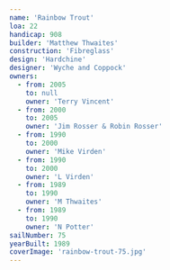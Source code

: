 ```yaml
---
name: 'Rainbow Trout'
loa: 22
handicap: 908
builder: 'Matthew Thwaites'
construction: 'Fibreglass'
design: 'Hardchine'
designer: 'Wyche and Coppock'
owners:
  - from: 2005
    to: null
    owner: 'Terry Vincent'
  - from: 2000
    to: 2005
    owner: 'Jim Rosser & Robin Rosser'
  - from: 1990
    to: 2000
    owner: 'Mike Virden'
  - from: 1990
    to: 2000
    owner: 'L Virden'
  - from: 1989
    to: 1990
    owner: 'M Thwaites'
  - from: 1989
    to: 1990
    owner: 'N Potter'
sailNumber: 75
yearBuilt: 1989
coverImage: 'rainbow-trout-75.jpg'
---
```

